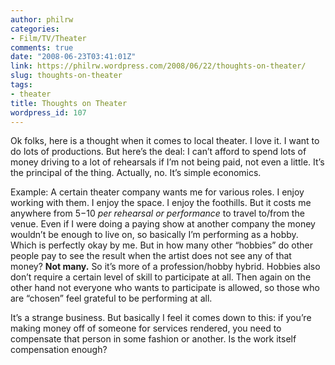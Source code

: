 ```yaml
---
author: philrw
categories:
- Film/TV/Theater
comments: true
date: "2008-06-23T03:41:01Z"
link: https://philrw.wordpress.com/2008/06/22/thoughts-on-theater/
slug: thoughts-on-theater
tags:
- theater
title: Thoughts on Theater
wordpress_id: 107
---
```


Ok folks, here is a thought when it comes to local theater. I love it. I want to do lots of productions. But here’s the deal: I can’t afford to spend lots of money driving to a lot of rehearsals if I’m not being paid, not even a little. It’s the principal of the thing. Actually, no. It’s simple economics.

Example: A certain theater company wants me for various roles. I enjoy working with them. I enjoy the space. I enjoy the foothills. But it costs me anywhere from $5-$10 _per rehearsal or performance_ to travel to/from the venue. Even if I were doing a paying show at another company the money wouldn’t be enough to live on, so basically I’m performing as a hobby. Which is perfectly okay by me. But in how many other “hobbies” do other people pay to see the result when the artist does not see any of that money? **Not many.** So it’s more of a profession/hobby hybrid. Hobbies also don’t require a certain level of skill to participate at all. Then again on the other hand not everyone who wants to participate is allowed, so those who are “chosen” feel grateful to be performing at all.

It’s a strange business. But basically I feel it comes down to this: if you’re making money off of someone for services rendered, you need to compensate that person in some fashion or another. Is the work itself compensation enough?
